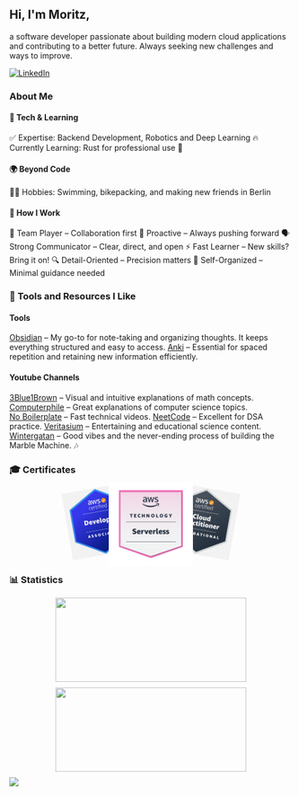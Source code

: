 ## Hi, I'm Moritz,
a software developer passionate about building modern cloud applications and contributing to a better future.
Always seeking new challenges and ways to improve.

[![LinkedIn](https://img.shields.io/badge/LinkedIn-Moritz%20Franz-blue?style=for-the-badge&logo=linkedin)](https://www.linkedin.com/in/moritz-franz-4bb911211/)

### About Me
#### 🚀 Tech & Learning
✅ Expertise: Backend Development, Robotics and Deep Learning
🔥 Currently Learning: Rust for professional use 🦀
#### 🌍 Beyond Code
🏊‍♂️ Hobbies: Swimming, bikepacking, and making new friends in Berlin
#### 🎯 How I Work
🤝 Team Player – Collaboration first
🚀 Proactive – Always pushing forward
🗣️ Strong Communicator – Clear, direct, and open
⚡ Fast Learner – New skills? Bring it on!
🔍 Detail-Oriented – Precision matters
📅 Self-Organized – Minimal guidance needed
### 🔧 Tools and Resources I Like
#### Tools
[Obsidian](https://obsidian.md/) – My go-to for note-taking and organizing thoughts. It keeps everything structured and easy to access.
[Anki](https://apps.ankiweb.net/) – Essential for spaced repetition and retaining new information efficiently.
#### Youtube Channels
[3Blue1Brown](https://www.youtube.com/c/3blue1brown) – Visual and intuitive explanations of math concepts.
[Computerphile](https://www.youtube.com/user/Computerphile) – Great explanations of computer science topics.
[No Boilerplate](https://www.youtube.com/c/NoBoilerplate) – Fast technical videos.
[NeetCode](https://www.youtube.com/c/NeetCode) – Excellent for DSA practice.
[Veritasium](https://www.youtube.com/@veritasium) – Entertaining and educational science content.
[Wintergatan](https://www.youtube.com/c/Wintergatan) – Good vibes and the never-ending process of building the Marble Machine. 🎶
### 🎓 Certificates
<div class="certificate-container">
   <div class="certificate-room" >
      <a href="https://www.credly.com/badges/e8b42464-cf3d-4ffd-8caf-70388989b9a6/public_url" target="_blank">
         <img src="badges/AWS Associate Developer.png" class="cert back left" alt="AWS Cert 1">
      </a>
      <a href="https://www.credly.com/badges/d779a86e-18cf-41c7-bb60-fa2566f5ba95/public_url" target="_blank">
         <img src="badges/AWS Foundational Cloud Practitioner.png" class="cert back right" alt="AWS Cert 2">
      </a>
      <a href="https://www.credly.com/badges/df705e64-e592-4aa9-be4f-e369c62ee70f/public_url" target="_blank">
         <img src="badges/AWS Serverless Badge.png" class="cert front" alt="AWS Cert 3">
      </a>
   </div>
</div>

<style>
   .certificate-container {
      display: flex;
      justify-content: center;
      align-items: center;
      height: 130px;
   }
   .certificate-room {
      position: relative;
      width: 300px;
      height: 170px;
   }
   .cert {
      position: absolute;
      width: 120px;
      transition: transform 0.3s;
   }
   .back {
      top: 20px;
      filter: brightness(0.95);
   }
   .left {
      left: 0;
      transform: rotate(-10deg);
   }
   .right {
      right: 0;
      transform: rotate(10deg);
   }
   .front {
      top: 10px;
      left: 50%;
      transform: translateX(-50%);
      width: 150px;
      z-index: 2;
   }
   a {
      display: inline-block;
   }
</style>
### 📊 Statistics
<div style="display: flex; flex-direction: column; align-items: center; width: 100%;">
   <div style="display: flex; flex-wrap: wrap; justify-content: center; max-width: 700px; width: 100%; gap:10px;">
      <img src="https://github-readme-stats.vercel.app/api/top-langs/?username=DezzardHD&layout=compact&theme=radical" 
           style="width: 340px; height: 150px; object-fit: cover;"/>
      <img src="https://github-readme-streak-stats.herokuapp.com/?user=DezzardHD&theme=radical" 
           style="width: 340px; height: 150px; object-fit: cover;"/>
   </div>
   <img src="https://github-readme-activity-graph.vercel.app/graph?username=DezzardHD&theme=react" 
        style="width: 100%; max-width: 700px; min-width: 300px; margin-top: 10px;"/>
</div>
